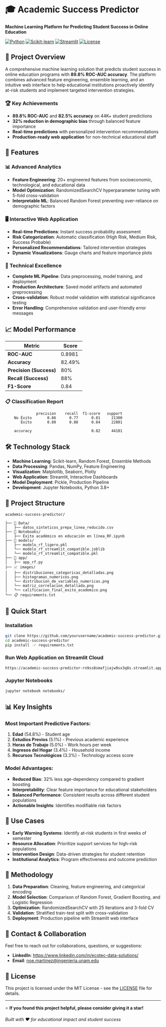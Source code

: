 # 🎓 Academic Success Predictor

**Machine Learning Platform for Predicting Student Success in Online Education**

[![Python](https://img.shields.io/badge/Python-3.8+-blue.svg)](https://www.python.org/)
[![Scikit-learn](https://img.shields.io/badge/Scikit--learn-1.0+-orange.svg)](https://scikit-learn.org/)
[![Streamlit](https://img.shields.io/badge/Streamlit-1.0+-red.svg)](https://streamlit.io/)
[![License](https://img.shields.io/badge/License-MIT-green.svg)](LICENSE)

## 🎯 Project Overview

A comprehensive machine learning solution that predicts student success in online education programs with **89.8% ROC-AUC accuracy**. The platform combines advanced feature engineering, ensemble learning, and an intuitive web interface to help educational institutions proactively identify at-risk students and implement targeted intervention strategies.

### 🏆 Key Achievements
- **89.8% ROC-AUC** and **82.5% accuracy** on 44K+ student predictions
- **32% reduction in demographic bias** through balanced feature importance
- **Real-time predictions** with personalized intervention recommendations
- **Production-ready web application** for non-technical educational staff

## 🚀 Features

### 📊 Advanced Analytics
- **Feature Engineering**: 20+ engineered features from socioeconomic, technological, and educational data
- **Model Optimization**: RandomizedSearchCV hyperparameter tuning with 5-fold cross-validation
- **Interpretable ML**: Balanced Random Forest preventing over-reliance on demographic factors

### 🖥️ Interactive Web Application
- **Real-time Predictions**: Instant success probability assessment
- **Risk Categorization**: Automatic classification (High Risk, Medium Risk, Success Probable)
- **Personalized Recommendations**: Tailored intervention strategies
- **Dynamic Visualizations**: Gauge charts and feature importance plots

### 🔧 Technical Excellence
- **Complete ML Pipeline**: Data preprocessing, model training, and deployment
- **Production Architecture**: Saved model artifacts and automated preprocessing
- **Cross-validation**: Robust model validation with statistical significance testing
- **Error Handling**: Comprehensive validation and user-friendly error messages

## 📈 Model Performance

| Metric | Score |
|--------|-------|
| **ROC-AUC** | 0.8981 |
| **Accuracy** | 82.49% |
| **Precision (Success)** | 80% |
| **Recall (Success)** | 88% |
| **F1-Score** | 0.84 |

### 📋 Classification Report
```
              precision    recall  f1-score   support
    No Éxito       0.86      0.77      0.81     21300
       Éxito       0.80      0.88      0.84     22801
    
    accuracy                           0.82     44101
```

## 🛠️ Technology Stack

- **Machine Learning**: Scikit-learn, Random Forest, Ensemble Methods
- **Data Processing**: Pandas, NumPy, Feature Engineering
- **Visualization**: Matplotlib, Seaborn, Plotly
- **Web Application**: Streamlit, Interactive Dashboards
- **Model Deployment**: Pickle, Production Pipeline
- **Development**: Jupyter Notebooks, Python 3.8+

## 📁 Project Structure

```
academic-success-predictor/

├── 📁 Data/
│   ├── datos_sinteticos_prepa_linea_reducido.csv
├── 📓 Notebooks/
│   ├── Éxito académico en educación en línea_RF.ipynb
├── 🤖 models/
│   ├── modelo_rf_ligero.pkl
│   └── modelo_rf_streamlit_compatible.joblib
│   └── modelo_rf_streamlit_compatible.pkl
├── 🚀 app/
│   ├── app_rf.py
├── 📈 images/
│   ├── distribuciones_categoricas_detalladas.png
│   ├── histogramas_numericos.png
│   └── distribucion_de_variables_numericas.png
│   └── matriz_correlacion_detallada.png
│   └── calificacion_final_exito_academico.png
└── 📋 requirements.txt
```

## 🚀 Quick Start

### Installation
```bash
git clone https://github.com/yourusername/academic-success-predictor.git
cd academic-success-predictor
pip install -r requirements.txt
```

### Run Web Application on Streamlit Cloud
```bash
https://academic-success-predictor-rn9ss8smafjiajw9sx3q8s.streamlit.app/
```

### Jupyter Notebooks
```bash
jupyter notebook notebooks/
```

## 📊 Key Insights

### Most Important Predictive Factors:
1. **Edad** (54.8%) - Student age
2. **Estudios Previos** (5.1%) - Previous academic experience
3. **Horas de Trabajo** (5.0%) - Work hours per week
4. **Ingresos del Hogar** (3.4%) - Household income
5. **Recursos Tecnológicos** (3.3%) - Technology access score

### Model Advantages:
- **Reduced Bias**: 32% less age-dependency compared to gradient boosting
- **Interpretability**: Clear feature importance for educational stakeholders
- **Balanced Performance**: Consistent results across different student populations
- **Actionable Insights**: Identifies modifiable risk factors

## 🎯 Use Cases

- **Early Warning Systems**: Identify at-risk students in first weeks of semester
- **Resource Allocation**: Prioritize support services for high-risk populations  
- **Intervention Design**: Data-driven strategies for student retention
- **Institutional Analytics**: Program effectiveness and outcome prediction

## 🔬 Methodology

1. **Data Preparation**: Cleaning, feature engineering, and categorical encoding
2. **Model Selection**: Comparison of Random Forest, Gradient Boosting, and Logistic Regression
3. **Optimization**: RandomizedSearchCV with 25 iterations and 3-fold CV
4. **Validation**: Stratified train-test split with cross-validation
5. **Deployment**: Production pipeline with Streamlit web interface

## 📧 Contact & Collaboration

Feel free to reach out for collaborations, questions, or suggestions:

- **LinkedIn**: https://www.linkedin.com/in/ecotec-data-solutions/
- **Email**: noe.martinez@ingenieria.unam.edu

## 📄 License

This project is licensed under the MIT License - see the [LICENSE](LICENSE) file for details.

---

⭐ **If you found this project helpful, please consider giving it a star!**

*Built with ❤️ for educational impact and student success*
